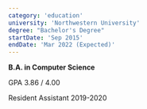 ```yaml
---
category: 'education'
university: 'Northwestern University'
degree: "Bachelor's Degree"
startDate: 'Sep 2015'
endDate: 'Mar 2022 (Expected)'
---
```


**B.A. in Computer Science**

GPA 3.86 / 4.00

Resident Assistant 2019-2020

